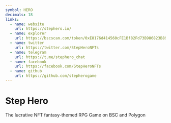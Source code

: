 ```yaml
---
symbol: HERO
decimals: 18
links:
  - name: website
    url: https://stephero.io/
  - name: explorer
    url: https://bscscan.com/token/0xE8176d414560cFE1Bf82Fd73B986823B89E4F545
  - name: twitter
    url: https://twitter.com/StepHeroNFTs
  - name: telegram
    url: https://t.me/stephero_chat
  - name: facebook
    url: https://facebook.com/StepHeroNFTs
  - name: github
    url: https://github.com/stepherogame
---
```


# Step Hero

The lucrative NFT fantasy-themed RPG Game on BSC and Polygon

